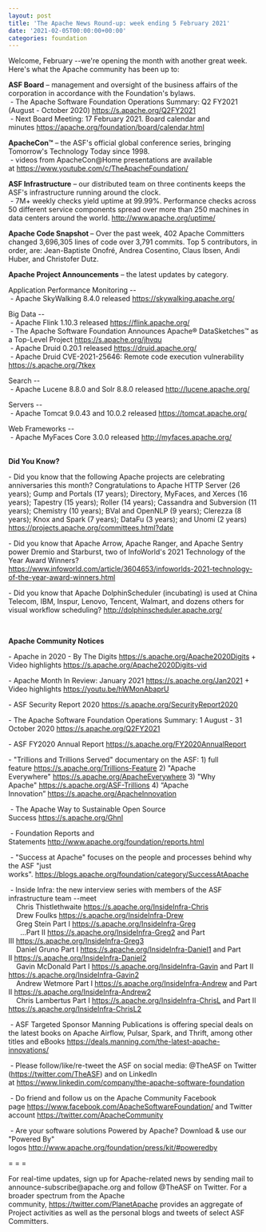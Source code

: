 ```yaml
---
layout: post
title: 'The Apache News Round-up: week ending 5 February 2021'
date: '2021-02-05T00:00:00+00:00'
categories: foundation
---
```

<p></p><p></p><p></p><p></p><p></p><p></p><p></p><p></p><p></p><p></p><p></p><p></p><p></p><p></p><p></p><p></p><p></p><p></p><p></p><p></p><p></p><p></p><p>Welcome, February --we're opening the month with another great week. Here's what the Apache community has been up to:</p><span style="font-weight: 700;">ASF Board</span>&nbsp;– management and oversight of the business affairs of the corporation in accordance with the Foundation's bylaws. <br>&nbsp;- The Apache Software <span class="il">Foundation</span> <span class="il">Operations</span> <span class="il">Summary</span>: Q2 FY2021 (August - October 2020) <a href="https://s.apache.org/Q2FY2021" target="_blank">https://s.apache.org/Q2FY2021</a><br>&nbsp;- Next Board Meeting: 17 February 2021. Board calendar and minutes&nbsp;<a href="https://apache.org/foundation/board/calendar.html" target="_blank">https://apache.org/foundation/board/calendar.html</a><p></p><p><span style="font-weight: 700;">ApacheCon™</span>&nbsp;– the ASF's official global conference series, bringing Tomorrow's Technology Today since 1998.<br>&nbsp;- videos from ApacheCon@Home presentations are available at&nbsp;<a href="https://www.youtube.com/c/TheApacheFoundation/" target="_blank">https://www.youtube.com/c/TheApacheFoundation/</a>&nbsp;&nbsp;<br></p><p><span style="font-weight: 700;">ASF Infrastructure</span>&nbsp;– our distributed team on three continents keeps the ASF's infrastructure running around the clock.<br>&nbsp;- 7M+ weekly checks yield uptime at 99.99%. Performance checks across 50 different service components spread over more than 250 machines in data centers around the world.&nbsp;<a href="http://www.apache.org/uptime/" target="_blank">http://www.apache.org/uptime/</a><br></p><p><span style="font-weight: 700;">Apache Code Snapshot&nbsp;</span>– Over the past week, 402 Apache Committers changed 3,696,305 lines of code over 3,791 commits.&nbsp;Top 5 contributors, in order, are: Jean-Baptiste Onofré, Andrea Cosentino, Claus Ibsen, Andi Huber, and Christofer Dutz. &nbsp; <br></p><p><span style="font-weight: 700;">Apache Project Announcements</span>&nbsp;– the latest updates by category.</p><p>Application Performance Monitoring --<br>
&nbsp;- Apache <span class="il">SkyWalking</span> 8.4.0 released <a href="https://skywalking.apache.org/" rel="noreferrer" target="_blank" data-saferedirecturl="https://www.google.com/url?q=https://skywalking.apache.org/&amp;source=gmail&amp;ust=1612608840860000&amp;usg=AFQjCNEUg7IZs_q6GKchkhjgP9pFfLXH2A">https://<span class="il">skywalking</span>.apache.org/</a></p>Big Data --<br>&nbsp;- Apache <span class="il">Flink</span> 1.10.3 released <a href="https://flink.apache.org/" rel="noreferrer" target="_blank" data-saferedirecturl="https://www.google.com/url?q=https://flink.apache.org/&amp;source=gmail&amp;ust=1612539131406000&amp;usg=AFQjCNGpoOVi1kakHfXc1S0z2MVK9m5vbA">https://<span class="il">flink</span>.apache.org/</a><br>&nbsp;- The Apache Software Foundation Announces Apache® DataSketches™ as a Top-Level Project <a href="https://s.apache.org/jhvqu" target="_blank">https://s.apache.org/jhvqu</a><br>&nbsp;- Apache <span class="il">Druid</span> 0.20.1 released <a href="https://druid.apache.org/" rel="noreferrer" target="_blank" data-saferedirecturl="https://www.google.com/url?q=https://druid.apache.org/&amp;source=gmail&amp;ust=1612539765763000&amp;usg=AFQjCNGD5xPcpWkAgvZMnLUtywMuZPxaHA">https://<span class="il">druid</span>.apache.org/</a><br>&nbsp;- Apache <span class="il">Druid CVE-2021-25646: Remote code execution vulnerability </span><a href="https://s.apache.org/7tkex">https://s.apache.org/7tkex</a>  <span class="il"> </span><p></p><p><a href="https://s.apache.org/ixwwc"> </a></p><p></p><p></p><p></p><p></p><p></p>Search --<br>&nbsp;- Apache Lucene 8.8.0 and <span class="il">Solr</span> 8.8.0 released <a href="http://lucene.apache.org/" rel="noreferrer" target="_blank" data-saferedirecturl="https://www.google.com/url?q=http://lucene.apache.org/&amp;source=gmail&amp;ust=1612539357954000&amp;usg=AFQjCNHPcdpdzxrBp_LSi-NhECQQUl4CQw">http://lucene.apache.org/</a><p></p><p>Servers --<br>&nbsp;- Apache <span class="il">Tomcat</span> 9.0.43 and 10.0.2 released <a href="https://tomcat.apache.org/" rel="noreferrer" target="_blank" data-saferedirecturl="https://www.google.com/url?q=https://tomcat.apache.org/&amp;source=gmail&amp;ust=1612539140209000&amp;usg=AFQjCNFTmIGe9eCu70Obioj3WjycbzUvag">https://<span class="il">tomcat</span>.apache.org/</a></p><p></p>Web Frameworks --<br>&nbsp;- Apache <span class="il">MyFaces</span> Core 3.0.0 released <a href="http://myfaces.apache.org/" rel="noreferrer" target="_blank" data-saferedirecturl="https://www.google.com/url?q=http://myfaces.apache.org/&amp;source=gmail&amp;ust=1612539669801000&amp;usg=AFQjCNH6ktZJ3II6rdysrB1F29tyWFo7zA">http://<span class="il">myfaces</span>.apache.org/</a>&nbsp; <p><span style="font-weight: 700;"><br>Did You Know?</span></p><p>- Did you know that the following Apache projects are celebrating anniversaries this month? Congratulations to Apache HTTP Server (26 years); Gump and Portals (17 years); Directory, MyFaces, and Xerces (16 years); Tapestry (15 years); Roller (14 years); Cassandra and Subversion (11 years); Chemistry (10 years); BVal and OpenNLP (9 years); Clerezza (8 years); Knox and Spark (7 years); DataFu (3 years); and Unomi (2 years) <a href="https://projects.apache.org/committees.html?date" target="_blank">https://projects.apache.org/committees.html?date</a><br></p><p>- Did you know that Apache Arrow, Apache Ranger, and Apache Sentry power Dremio and Starburst, two of InfoWorld's 2021 Technology of the Year Award Winners? <a href="https://www.infoworld.com/article/3604653/infoworlds-2021-technology-of-the-year-award-winners.html" target="_blank">https://www.infoworld.com/article/3604653/infoworlds-2021-technology-of-the-year-award-winners.html</a></p><p>- Did you know that Apache DolphinScheduler (incubating) is used at China Telecom, IBM, Inspur, Lenovo, Tencent, Walmart, and dozens others for visual workflow scheduling? <a href="http://dolphinscheduler.apache.org/" target="_blank">http://dolphinscheduler.apache.org/</a></p><div><br></div><p><span style="font-weight: 700;">Apache Community Notices</span><br></p><p>- Apache in 2020 - By The Digits <font color="#337ab7"><a href="https://s.apache.org/Apache2020Digits" target="_blank">https://s.apache.org/Apache2020Digits</a>&nbsp;</font>+ Video highlights <a href="https://s.apache.org/Apache2020Digits-vid" target="_blank">https://s.apache.org/Apache2020Digits-vid</a></p><p>- Apache Month In Review: January 2021 <a href="https://s.apache.org/Jan2021" target="_blank">https://s.apache.org/Jan2021</a> + Video highlights <a href="https://youtu.be/hWMonAbaprU" rel="noreferrer" target="_blank" data-saferedirecturl="https://www.google.com/url?q=https://youtu.be/hWMonAbaprU&amp;source=gmail&amp;ust=1612524505164000&amp;usg=AFQjCNFTMJA3hp64LPQTuuq0Rlt9-7qJ1g">https://youtu.be/hWMonAbaprU</a></p><p></p><p>- ASF Security Report 2020 <a href="https://s.apache.org/SecurityReport2020" rel="noreferrer" target="_blank" data-saferedirecturl="https://www.google.com/url?q=https://s.apache.org/SecurityReport2020&amp;source=gmail&amp;ust=1611922802980000&amp;usg=AFQjCNGTzHseupSUQkIdwNUJIMAY8su31w">https://s.apache.org/SecurityR<wbr>eport2020</a></p><p>- The Apache Software Foundation Operations Summary: 1 August - 31 October 2020 <a href="https://s.apache.org/Q2FY2021" target="_blank">https://s.apache.org/Q2FY2021</a></p><p>- ASF FY2020 Annual Report&nbsp;<a href="https://s.apache.org/FY2020AnnualReport" target="_blank">https://s.apache.org/FY2020AnnualReport</a></p><p>- "Trillions and Trillions Served" documentary on the ASF: 1) full feature&nbsp;<a href="https://s.apache.org/Trillions-Feature" target="_blank">https://s.apache.org/Trillions-Feature</a>&nbsp;2) "Apache Everywhere"&nbsp;<a href="https://s.apache.org/ApacheEverywhere" target="_blank">https://s.apache.org/ApacheEverywhere</a>&nbsp;3) "Why Apache"&nbsp;<a href="https://s.apache.org/ASF-Trillions" target="_blank">https://s.apache.org/ASF-Trillions</a>&nbsp;4)&nbsp;“Apache Innovation”&nbsp;<a href="https://s.apache.org/ApacheInnovation" target="_blank">https://s.apache.org/ApacheInnovation</a>&nbsp;</p><p>&nbsp;- The Apache Way to Sustainable Open Source Success&nbsp;<a href="https://s.apache.org/GhnI" style="background-color: rgb(255, 255, 255);">https://s.apache.org/GhnI</a><br></p><p>&nbsp;- Foundation Reports and Statements&nbsp;<a href="http://www.apache.org/foundation/reports.html" target="_blank">http://www.apache.org/foundation/reports.html</a><br></p><p>&nbsp;- "Success at Apache" focuses on the people and processes behind why the ASF "just works".&nbsp;<a href="https://blogs.apache.org/foundation/category/SuccessAtApache" target="_blank">https://blogs.apache.org/foundation/category/SuccessAtApache</a><br></p><div><p>&nbsp;- Inside Infra: the new interview series with members of the ASF infrastructure team --meet&nbsp;<br>&nbsp; &nbsp; Chris Thistlethwaite&nbsp;<a href="https://s.apache.org/InsideInfra-Chris" target="_blank">https://s.apache.org/InsideInfra-Chris</a><br>&nbsp; &nbsp; Drew Foulks&nbsp;<a href="https://s.apache.org/InsideInfra-Drew" rel="noreferrer" target="_blank" data-saferedirecturl="https://www.google.com/url?q=https://s.apache.org/InsideInfra-Drew&amp;source=gmail&amp;ust=1588339104628000&amp;usg=AFQjCNF9dVEn48pV7o9HBG14sP9uprU8Xw">https://s.apache.org/InsideInf<wbr>ra-Drew</a><br>&nbsp; &nbsp; Greg Stein Part I&nbsp;<a href="https://s.apache.org/InsideInfra-Greg" target="_blank">https://s.apache.org/InsideInfra-Greg</a><br>&nbsp; &nbsp; &nbsp; ...Part II&nbsp;<a href="https://s.apache.org/InsideInfra-Greg2" target="_blank">https://s.apache.org/InsideInfra-Greg2</a>&nbsp;and Part III&nbsp;<a href="https://s.apache.org/InsideInfra-Greg3" target="_blank">https://s.apache.org/InsideInfra-Greg3</a><br>&nbsp; &nbsp; Daniel Gruno Part I&nbsp;<a href="https://s.apache.org/InsideInfra-Daniel1" target="_blank">https://s.apache.org/InsideInfra-Daniel1</a>&nbsp;and Part II&nbsp;<a href="https://s.apache.org/InsideInfra-Daniel2" target="_blank">https://s.apache.org/InsideInfra-Daniel2</a><br>&nbsp;&nbsp;&nbsp; Gavin McDonald Part I&nbsp;<a href="https://s.apache.org/InsideInfra-Gavin" target="_blank">https://s.apache.org/InsideInfra-Gavin</a> and Part II <a href="https://s.apache.org/InsideInfra-Gavin2" target="_blank">https://s.apache.org/InsideInfra-Gavin2</a><br>&nbsp;&nbsp;&nbsp; Andrew Wetmore Part I <a href="https://s.apache.org/InsideInfra-Andrew" target="_blank">https://s.apache.org/InsideInfra-Andrew</a> and Part II <a href="https://s.apache.org/InsideInfra-Andrew2" target="_blank">https://s.apache.org/InsideInfra-Andrew2</a><br>&nbsp; &nbsp; Chris Lambertus Part I&nbsp;<a href="https://s.apache.org/InsideInfra-ChrisL" rel="noreferrer" target="_blank" data-saferedirecturl="https://www.google.com/url?q=https://s.apache.org/InsideInfra-ChrisL&amp;source=gmail&amp;ust=1610728495699000&amp;usg=AFQjCNGJOd0cCF_G1Wbr7dcZEq2aymMGKw" style="background-color: rgb(255, 255, 255);">https://s.apache.org/InsideInf<wbr>ra-ChrisL</a>&nbsp;and Part II <a href="https://s.apache.org/InsideInfra-ChrisL2" target="_blank">https://s.apache.org/InsideInfra-ChrisL2</a></p></div><div><p>&nbsp;- ASF Targeted Sponsor Manning Publications is offering special deals on the latest books on Apache Airflow, Pulsar, Spark, and Thrift, among other titles and eBooks <a href="https://deals.manning.com/the-latest-apache-innovations/" target="_blank">https://deals.manning.com/the-latest-apache-innovations/</a></p><p>&nbsp;- Please follow/like/re-tweet the ASF on social media: @TheASF on Twitter (<a href="https://twitter.com/TheASF">https://twitter.com/TheASF</a>) and on LinkedIn at&nbsp;<a href="https://www.linkedin.com/company/the-apache-software-foundation">https://www.linkedin.com/company/the-apache-software-foundation</a></p><p>&nbsp;- Do friend and follow us on the Apache Community Facebook page&nbsp;<a href="https://www.facebook.com/ApacheSoftwareFoundation/">https://www.facebook.com/ApacheSoftwareFoundation/</a>&nbsp;and Twitter account&nbsp;<a href="https://twitter.com/ApacheCommunity">https://twitter.com/ApacheCommunity</a></p></div><div>&nbsp;- Are your software solutions Powered by Apache? Download &amp; use our "Powered By" logos&nbsp;<a href="http://www.apache.org/foundation/press/kit/#poweredby" target="_blank">http://www.apache.org/foundation/press/kit/#poweredby</a><br></div><p><span class="LrzXr"></span><span class="LrzXr"></span></p><div><p>= = =</p><p>For real-time updates, sign up for Apache-related news by sending mail to announce-subscribe@apache.org and follow @TheASF on Twitter. For a broader spectrum from the Apache community,&nbsp;<a href="https://twitter.com/PlanetApache">https://twitter.com/PlanetApache</a>&nbsp;provides an aggregate of Project activities as well as the personal blogs and tweets of select ASF Committers.</p></div><p style="box-sizing: border-box; margin: 0px 0px 10px;"></p><p style="box-sizing: border-box; margin: 0px 0px 10px;"></p><p style="box-sizing: border-box; margin: 0px 0px 10px;"></p><p></p><p></p><p></p><p></p><p></p><p></p><p></p><p></p><p></p><p></p><p></p><p></p><p></p><p></p><p></p><p></p><p></p><p></p><p></p><p></p><p></p><p></p>
